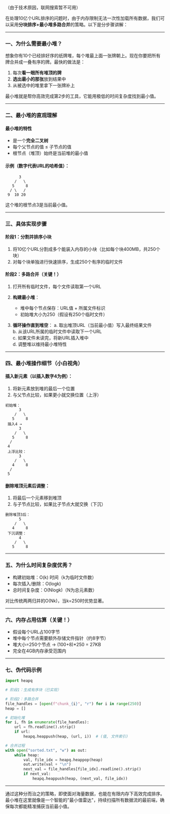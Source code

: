 （由于技术原因，联网搜索暂不可用）

在处理10亿个URL排序的问题时，由于内存限制无法一次性加载所有数据，我们可以采用**分块排序+最小堆多路合并**的策略。以下是分步骤讲解：

---

### 一、为什么需要最小堆？
想象你有10个已经排好序的纸牌堆，每个堆最上面一张牌朝上。现在你要把所有牌合并成一叠有序的牌。最快的做法是：
1. 每次**看一眼所有堆顶的牌**
2. **选出最小的那张**放到结果中
3. 从被选中的堆里拿下一张牌补上

最小堆就是帮你高效完成第2步的工具，它能用极低的时间复杂度找到最小值。

---

### 二、最小堆的直观理解
#### 最小堆的特性
- 是一个**完全二叉树**
- 每个父节点的值 ≤ 子节点的值
- 根节点（堆顶）始终是当前堆的最小值

#### 示例（数字代表URL的哈希值）：
```
      3
    /   \
   5     8
  / \   /
 9  10 20
```
这个堆的根节点3是当前最小值。

---

### 三、具体实现步骤
#### 阶段1：分割并排序小块
1. 将10亿个URL分割成多个能装入内存的小块（比如每个块400MB，共250个块）
2. 对每个块单独进行快速排序，生成250个有序的临时文件

#### 阶段2：多路合并（关键！）
1. 打开所有临时文件，每个文件读取第一个URL
2. **构建最小堆**：
   - 堆中每个节点保存：URL值 + 所属文件标识
   - 初始堆大小为250（假设有250个临时文件）

3. **循环操作直到堆空**：
   a. 取出堆顶URL（当前最小值）写入最终结果文件  
   b. 从该URL所属的临时文件中读取下一个URL  
   c. 如果文件未读完，将新URL插入堆中  
   d. 调整堆以维持最小堆特性

---

### 四、最小堆操作细节（小白视角）
#### 插入新元素（以插入数字4为例）：
1. 将新元素放到堆的最后一个位置
2. 与父节点比较，如果更小就交换位置（上浮）
```
初始堆：
      3
    /   \
   5     8
 插入4 → 
      3
    /   \
   5     8
  /
 4
 上浮比较：
      3
    /   \
   4     8
  /
 5
```

#### 删除堆顶元素后调整：
1. 将最后一个元素移到堆顶
2. 与子节点比较，如果比子节点大就交换（下沉）
```
删除堆顶3后：
      5
    /   \
   4     8
 下沉调整：
      4
    /   \
   5     8
```

---

### 五、为什么时间复杂度优秀？
- 构建初始堆：O(k) 时间（k为临时文件数）
- 每次插入/删除：O(logk)
- 总时间复杂度：O(Nlogk)（N为总元素数）

对比传统两两归并的O(Nk)，当k=250时优势显著。

---

### 六、内存占用估算（关键！）
- 假设每个URL占100字节
- 堆中每个节点需要额外存储文件指针（约8字节）
- 堆大小=250个节点 → (100+8)*250 = 27KB
- 完全在4GB内存承受范围内

---

### 七、伪代码示例
```python
import heapq

# 阶段1：生成有序块（已实现）

# 阶段2：多路合并
file_handles = [open(f"chunk_{i}", "r") for i in range(250)]
heap = []

# 初始化堆
for i, fh in enumerate(file_handles):
    url = fh.readline().strip()
    if url:
        heapq.heappush(heap, (url, i))  # (值, 文件索引)

# 合并过程
with open("sorted.txt", "w") as out:
    while heap:
        val, file_idx = heapq.heappop(heap)
        out.write(val + "\n")
        next_val = file_handles[file_idx].readline().strip()
        if next_val:
            heapq.heappush(heap, (next_val, file_idx))
```

---

通过这种分而治之的策略，即使面对海量数据，也能在有限内存下高效完成排序。最小堆在这里就像是一个智能的"最小值雷达"，持续扫描所有数据流的最前端，确保每次都能精准捕获当前最小值。